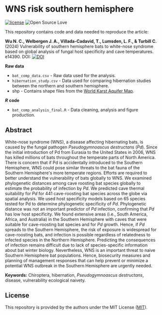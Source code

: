 # WNS risk southern hemisphere
[![license](https://img.shields.io/badge/license-MIT%20+%20file%20LICENSE-lightgrey.svg)](https://choosealicense.com/)
![Open Source
Love](https://badges.frapsoft.com/os/v2/open-source.svg?v=103)

This repository contains code and data needed to reproduce the article:

**Wu N. C., Welbergen J. A., Villada-Cadavid, T., Lumsden, L. F., & Turbill C.** (2024) Vulnerability of southern hemisphere bats to white-nose syndrome based on global analysis of fungal host specificity and cave temperatures. e14390. DOI: [![DOI](https://zenodo.org/badge/DOI/10.1111/cobi.14390.svg)](https://doi.org/10.1111/cobi.14390)


**Raw data**
- `bat_comp_data.csv` - Raw data used for the analysis.
- `hibernation_study.csv` - Data used for comparing hibernation studies between the northern and southern hemisphere.
- shp - Contains shape files from the [World Karst Aquifer Map](https://produktcenter.bgr.de/terraCatalog/OpenSearch.do?search=ab3b15cb-a6c3-42ea-ae0c-0b417d698949&type=/Query/OpenSearch.do). 

***R*** **code**
- `bat_comp_analysis_final.R` - Data cleaning, analysis and figure production.

## Abstract
White-nose syndrome (WNS), a disease affecting hibernating bats, is caused by the fungal pathogen *Pseudogymnoascus destructans* (*Pd*). Since the initial introduction of Pd from Eurasia to the United States in 2006, WNS has killed millions of bats throughout the temperate parts of North America. There is concern that if Pd is accidentally introduced to the Southern Hemisphere, WNS could pose similar threats to the bat fauna of the Southern Hemisphere's more temperate regions. Efforts are required to better understand the vulnerability of bats globally to WNS. We examined phylogenetic distances among cave roosting bat species globally to estimate the probability of infection by *Pd*. We predicted cave thermal suitability for *Pd* for 441 cave-roosting bat species across the globe via spatial analysis. We used host specificity models based on 65 species tested for Pd to determine phylogenetic specificity of *Pd*. Phylogenetic distance was not an important predictor of *Pd* infection, confirming that *Pd* has low host specificity. We found extensive areas (i.e., South America, Africa, and Australia) in the Southern Hemisphere with caves that were suitable for cave-roosting bat species and for *Pd* growth. Hence, if *Pd* spreads to the Southern Hemisphere, the risk of exposure is widespread for cave-roosting bats, and infection is possible regardless of relatedness to infected species in the Northern Hemisphere. Predicting the consequences of infection remains difficult due to lack of species-specific information about bat winter biology. Nevertheless, WNS is an important threat to naive Southern Hemisphere bat populations. Hence, biosecurity measures and planning of management responses that can help prevent or minimize a potential WNS outbreak in the Southern Hemisphere are urgently needed.


**Keywords:** Chiroptera, hibernation, *Pseudogymnoascus destructans*, disease, vulnerability ecological naivety.


## License
This repository is provided by the authors under the MIT License ([MIT](http://opensource.org/licenses/MIT)).
